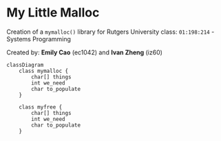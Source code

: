# My Little Malloc

Creation of a `mymalloc()` library for Rutgers University class: `01:198:214` - Systems Programming

Created by: **Emily Cao** (ec1042) and **Ivan Zheng** (iz60)

```mermaid
classDiagram
    class mymalloc {
        char[] things
        int we_need
        char to_populate
    }

	class myfree {
		char[] things
		int we_need
		char to_populate
	}
```

